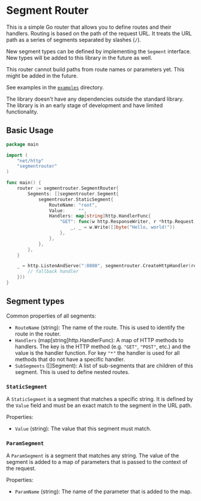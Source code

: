 # Segment Router #

This is a simple Go router that allows you to define routes and their handlers. Routing is based on the path of the request URL. It treats the URL path as a series of segments separated by slashes (`/`).

New segment types can be defined by implementing the `Segment` interface. New types will be added to this library in the future as well.

This router cannot build paths from route names or parameters yet. This might be added in the future.

See examples in the [`examples`](./examples) directory.

The library doesn't have any dependencies outside the standard library. The library is in an early stage of development and have limited functionality.

## Basic Usage ##

```go
package main

import (
	"net/http"
	"segmentrouter"
)

func main() {
	router := segmentrouter.SegmentRouter{
		Segments: []segmentrouter.Segment{
			segmentrouter.StaticSegment{
				RouteName: "root",
				Value:     "",
				Handlers: map[string]http.HandlerFunc{
					"GET": func(w http.ResponseWriter, r *http.Request) {
						_, _ = w.Write([]byte("Hello, world!"))
					},
				},
			},
		},
	}

	_ = http.ListenAndServe(":8080", segmentrouter.CreateHttpHandler(router, func(w http.ResponseWriter, r *http.Request) {
		// fallback handler
	}))
}
```

## Segment types ##

Common properties of all segments:

- `RouteName` (string): The name of the route. This is used to identify the route in the router.
- `Handlers` (map[string]http.HandlerFunc): A map of HTTP methods to handlers. The key is the HTTP method (e.g. `"GET"`, `"POST"`, etc.) and the value is the handler function. For key `"*"` the handler is used for all methods that do not have a specific handler.
- `SubSegments` ([]Segment): A list of sub-segments that are children of this segment. This is used to define nested routes.

### `StaticSegment` ###

A `StaticSegment` is a segment that matches a specific string. It is defined by the `Value` field and must be an exact match to the segment in the URL path.

 Properties:

- `Value` (string): The value that this segment must match.

### `ParamSegment` ###

A `ParamSegment` is a segment that matches any string. The value of the segment is added to a map of parameters that is passed to the context of the request.

Properties:

- `ParamName` (string): The name of the parameter that is added to the map.

